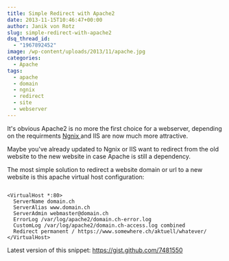 ```yaml
---
title: Simple Redirect with Apache2
date: 2013-11-15T10:46:47+00:00
author: Janik von Rotz
slug: simple-redirect-with-apache2
dsq_thread_id:
  - "1967892452"
image: /wp-content/uploads/2013/11/apache.jpg
categories:
  - Apache
tags:
  - apache
  - domain
  - ngnix
  - redirect
  - site
  - webserver
---
```

It's obvious Apache2 is no more the first choice for a webserver, depending on the requirments <a href="https://www.theorganicagency.com/apache-vs-nginx-performance-comparison/" target="_blank">Ngnix </a>and IIS are now much more attractive.

Maybe you've already updated to Ngnix or IIS want to redirect from the old website to the new website in case Apache is still a dependency.

<!--more-->

The most simple solution to redirect a website domain or url to a new website is this apache virtual host configuration:

```

<VirtualHost *:80>
  ServerName domain.ch
  ServerAlias www.domain.ch
  ServerAdmin webmaster@domain.ch
  ErrorLog /var/log/apache2/domain.ch-error.log
  CustomLog /var/log/apache2/domain.ch-access.log combined
  Redirect permanent / https://www.somewhere.ch/aktuell/whatever/
</VirtualHost>

```

Latest version of this snippet: <a href="https://gist.github.com/7481550" target="_blank">https://gist.github.com/7481550</a>